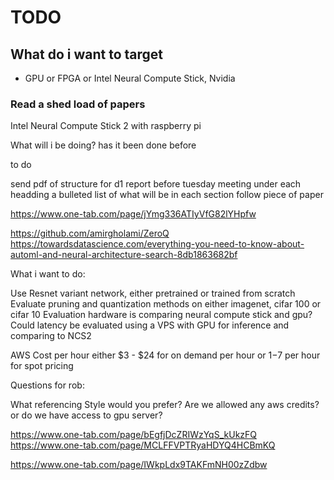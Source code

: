 # TODO

## What do i want to target

- GPU or FPGA or Intel Neural Compute Stick, Nvidia

### Read a shed load of papers

Intel Neural Compute Stick 2 with raspberry pi

What will i be doing? has it been done before

to do

send pdf of structure for d1 report before tuesday meeting
under each headding a bulleted list of what will be in each section
follow piece of paper

https://www.one-tab.com/page/jYmg336ATIyVfG82lYHpfw

https://github.com/amirgholami/ZeroQ
https://towardsdatascience.com/everything-you-need-to-know-about-automl-and-neural-architecture-search-8db1863682bf

What i want to do:

Use Resnet variant network, either pretrained or trained from scratch
Evaluate pruning and quantization methods on either imagenet, cifar 100 or cifar 10
Evaluation hardware is comparing neural compute stick and gpu? 
Could latency be evaluated using a VPS with GPU for inference and comparing to NCS2

AWS Cost per hour either $3 - $24 for on demand per hour or $1-$7 per hour for spot pricing

Questions for rob:

What referencing Style would you prefer?
Are we allowed any aws credits? or do we have access to gpu server?

https://www.one-tab.com/page/bEgfjDcZRIWzYqS_kUkzFQ
https://www.one-tab.com/page/MCLFFVPTRyaHDYQ4HCBmKQ


https://www.one-tab.com/page/IWkpLdx9TAKFmNH00zZdbw

